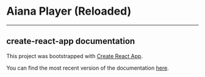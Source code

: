 # Aiana Player (Reloaded)

---

## create-react-app documentation

This project was bootstrapped with [Create React App](https://github.com/facebookincubator/create-react-app).

You can find the most recent version of the documentation [here](https://github.com/facebookincubator/create-react-app/blob/master/packages/react-scripts/template/README.md).
